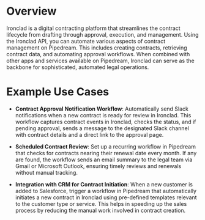 # Overview

Ironclad is a digital contracting platform that streamlines the contract lifecycle from drafting through approval, execution, and management. Using the Ironclad API, you can automate various aspects of contract management on Pipedream. This includes creating contracts, retrieving contract data, and automating approval workflows. When combined with other apps and services available on Pipedream, Ironclad can serve as the backbone for sophisticated, automated legal operations.

# Example Use Cases

- **Contract Approval Notification Workflow**: Automatically send Slack notifications when a new contract is ready for review in Ironclad. This workflow captures contract events in Ironclad, checks the status, and if pending approval, sends a message to the designated Slack channel with contract details and a direct link to the approval page.

- **Scheduled Contract Review**: Set up a recurring workflow in Pipedream that checks for contracts nearing their renewal date every month. If any are found, the workflow sends an email summary to the legal team via Gmail or Microsoft Outlook, ensuring timely reviews and renewals without manual tracking.

- **Integration with CRM for Contract Initiation**: When a new customer is added to Salesforce, trigger a workflow in Pipedream that automatically initiates a new contract in Ironclad using pre-defined templates relevant to the customer type or service. This helps in speeding up the sales process by reducing the manual work involved in contract creation.
